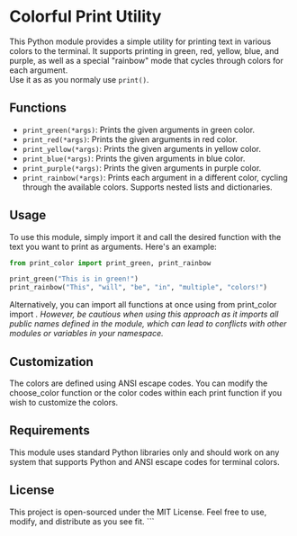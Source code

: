 # Colorful Print Utility

This Python module provides a simple utility for printing text in various colors to the terminal. It supports printing in green, red, yellow, blue, and purple, as well as a special "rainbow" mode that cycles through colors for each argument.  
Use it as as you normaly use ```print()```.

## Functions

- `print_green(*args)`: Prints the given arguments in green color.
- `print_red(*args)`: Prints the given arguments in red color.
- `print_yellow(*args)`: Prints the given arguments in yellow color.
- `print_blue(*args)`: Prints the given arguments in blue color.
- `print_purple(*args)`: Prints the given arguments in purple color.
- `print_rainbow(*args)`: Prints each argument in a different color, cycling through the available colors. Supports nested lists and dictionaries.

## Usage

To use this module, simply import it and call the desired function with the text you want to print as arguments. Here's an example:

```python
from print_color import print_green, print_rainbow

print_green("This is in green!")
print_rainbow("This", "will", "be", "in", "multiple", "colors!")
```

Alternatively, you can import all functions at once using from print_color import *. However, be cautious when using this approach as it imports all public names defined in the module, which can lead to conflicts with other modules or variables in your namespace.*

## Customization
The colors are defined using ANSI escape codes. You can modify the choose_color function or the color codes within each print function if you wish to customize the colors.

## Requirements
This module uses standard Python libraries only and should work on any system that supports Python and ANSI escape codes for terminal colors.

## License
This project is open-sourced under the MIT License. Feel free to use, modify, and distribute as you see fit. ```


